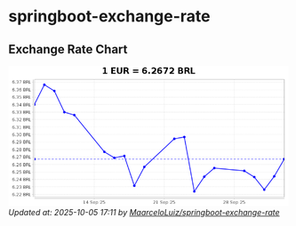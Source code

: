 # springboot-exchange-rate

<!-- EXCHANGE-RATE-START -->
## Exchange Rate Chart

![Exchange Rate Chart](charts/chart.png)*Updated at: 2025-10-05 17:11 by [MaarceloLuiz/springboot-exchange-rate](https://github.com/MaarceloLuiz/springboot-exchange-rate)*


<!-- EXCHANGE-RATE-END -->
